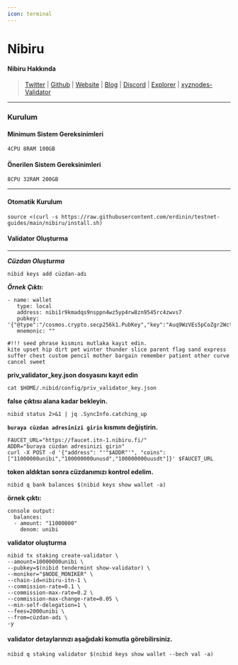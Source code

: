 ```yaml
---
icon: terminal
---
```


# Nibiru

#### Nibiru Hakkında

> [Twitter](https://twitter.com/NibiruChain) | [Github](https://github.com/NibiruChain) | [Website](https://nibiru.fi/) | [Blog](https://nibiru.fi/blog) | [Discord](https://discord.gg/nibiru) | [Explorer](https://nibiru.explorers.guru/) | [xyznodes-Validator](https://nibiru.explorers.guru/validator/nibivaloper1c3dqepg3d09laank40dgulv5dzyvp4nf5cxfum)

***

### Kurulum

#### Minimum Sistem Gereksinimleri

```
4CPU 8RAM 100GB
```

#### Önerilen Sistem Gereksinimleri

```
8CPU 32RAM 200GB
```

***

#### Otomatik Kurulum

```
source <(curl -s https://raw.githubusercontent.com/erdinin/testnet-guides/main/nibiru/install.sh)
```

#### Validator Oluşturma

***

_**Cüzdan Oluşturma**_

```
nibid keys add cüzdan-adı
```

_**Örnek Çıktı**_**:**

```
- name: wallet
   type: local
   address: nibi1r9kmadqs9nsppn4wz5yp4rw8zn9545rc4zwvs7
   pubkey: '{"@type":"/cosmos.crypto.secp256k1.PubKey","key":"Auq9WzVEs5pCoZgr2WctjI7fU+lJCH0I3r6GC1oa0tc0"}'
   mnemonic: ""

#!!! seed phrase kısmını mutlaka kayıt edin.
kite upset hip dirt pet winter thunder slice parent flag sand express suffer chest custom pencil mother bargain remember patient other curve cancel sweet
```

**priv\_validator\_key.json dosyasını kayıt edin**

```
cat $HOME/.nibid/config/priv_validator_key.json
```

**false çıktısı alana kadar bekleyin.**

```
nibid status 2>&1 | jq .SyncInfo.catching_up
```

**`buraya cüzdan adresinizi girin` kısmını değiştirin.**

```
FAUCET_URL="https://faucet.itn-1.nibiru.fi/"
ADDR="buraya cüzdan adresinizi girin"
curl -X POST -d '{"address": "'"$ADDR"'", "coins": ["11000000unibi","100000000unusd","100000000uusdt"]}' $FAUCET_URL
```

**token aldıktan sonra cüzdanımızı kontrol edelim.**

```
nibid q bank balances $(nibid keys show wallet -a)
```

**örnek çıktı:**

```
console output:
  balances:
  - amount: "11000000"
    denom: unibi
```

**validator oluşturma**

```
nibid tx staking create-validator \
--amount=10000000unibi \
--pubkey=$(nibid tendermint show-validator) \
--moniker="$NODE_MONIKER" \
--chain-id=nibiru-itn-1 \
--commission-rate=0.1 \
--commission-max-rate=0.2 \
--commission-max-change-rate=0.05 \
--min-self-delegation=1 \
--fees=2000unibi \
--from=cüzdan-adı \
-y
```

#### validator detaylarınızı aşağıdaki komutla görebilirsiniz.

```
nibid q staking validator $(nibid keys show wallet --bech val -a)
```
